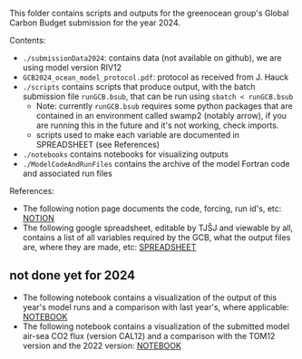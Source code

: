 This folder contains scripts and outputs for the greenocean group's Global Carbon Budget submission for the year 2024.

Contents:

- `./submissionData2024`: contains data (not available on github), we are using model version RIV12
- `GCB2024_ocean_model_protocol.pdf`: protocol as received from J. Hauck
- `./scripts` contains scripts that produce output, with the batch submission file `runGCB.bsub`, that can be run using `sbatch < runGCB.bsub` 
    - Note: currently `runGCB.bsub` requires some python packages that are contained in an environment called swamp2 (notably arrow), if you are running this in the future and it's not working, check imports.
    - scripts used to make each variable are documented in SPREADSHEET (see References)
- `./notebooks` contains notebooks for visualizing outputs
- `./ModelCodeAndRunFiles` contains the archive of the model Fortran code and associated run files 


References:
- The following notion page documents the code, forcing, run id's, etc: [NOTION](https://nettle-pajama-b85.notion.site/GCB-2024-run-specifications-and-monitor-setup-ead416b3867841cf9bb81b695b1c7a5d?pvs=74)
- The following google spreadsheet, editable by TJŠJ and viewable by all, contains a list of all variables required by the GCB, what the output files are, where they are made, etc: [SPREADSHEET](https://docs.google.com/spreadsheets/d/1EUf1SV671k1wtSX4ccQ3CnOmnQMrtfcvsIs1SSyOzh4/edit?usp=sharing)

## not done yet for 2024
- The following notebook contains a visualization of the output of this year's model runs and a comparison with last year's, where applicable:
[NOTEBOOK](https://nbviewer.org/github/tjarnikova/GCB2023/blob/main/notebooks/visualiseAllGCBOutputs.ipynb)
- The following notebook contains a visualization of the submitted model air-sea CO2 flux (version CAL12) and a comparison with the TOM12 version and the 2022 version:
[NOTEBOOK](https://nbviewer.org/github/tjarnikova/GCB2023/blob/main/notebooks/visualiseModelFlux.ipynb)
